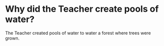 # Why did the Teacher create pools of water?

The Teacher created pools of water to water a forest where trees were grown.
